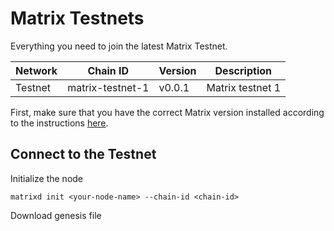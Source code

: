 # Matrix Testnets

Everything you need to join the latest Matrix Testnet.

Network | Chain ID | Version | Description
------- | -------- | ------- | -----------
Testnet | matrix-testnet-1 | v0.0.1 | Matrix testnet 1

First, make sure that you have the correct Matrix version installed according to the instructions [here](https://github.com/MatrixDao/matrix).

## Connect to the Testnet

Initialize the node

```
matrixd init <your-node-name> --chain-id <chain-id>
```

Download genesis file

```

```
